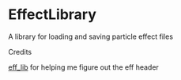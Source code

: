# EffectLibrary
A library for loading and saving particle effect files

Credits

[eff_lib]( https://github.com/ultimate-research/eff_lib/tree/main) for helping me figure out the eff header
